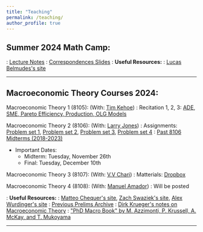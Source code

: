 ```yaml
---
title: "Teaching"
permalink: /teaching/
author_profile: true
---
```


## Summer 2024 Math Camp:
: [Lecture Notes](https://drive.google.com/file/d/1A_gH0oTXK0oB0KP5WjwByolUvRtiAruA/view?usp=drive_link)
: [Correspondences Slides](https://drive.google.com/file/d/1zhnIM8AfXSzKA5Z2nInnn8ocj409cujB/view?usp=drive_link)
: **Useful Resources:** 
: [Lucas Belmudes's site](https://sites.google.com/umn.edu/lbelmudes/lucas-belmudes)

---

## Macroeconomic Theory Courses 2024:

Macroeconomic Theory 1 (8105): (With: [Tim Kehoe](https://users.econ.umn.edu/~tkehoe/))
: Recitation 1, 2, 3: [ADE, SME, Pareto Efficiency, Production, OLG Models](https://drive.google.com/file/d/1fpI6FbmA007g5nYuvVnhtUUrSj6cJhMj/view?usp=drive_link)

Macroeconomic Theory 2 (8106): (With: [Larry Jones](https://sites.google.com/umn.edu/larryjones/home))
: Assignments: [Problem set 1](https://drive.google.com/file/d/1w7J7xFpHLYhpUNq5ES2-wjFxnUbWm4Ek/view?usp=drive_link), [Problem set 2](https://drive.google.com/file/d/1WflTtwx-x9guxdtNa9UNYezm6Pvg1PZ1/view?usp=drive_link), [Problem set 3](https://drive.google.com/file/d/1X2hPZXWvmb72AJ5JKGnldbRHUX9tleV6/view?usp=drive_link), [Problem set 4](https://drive.google.com/file/d/1hiF7NiBVHxLrUDV75N3dtjR_tK-TBMBt/view?usp=drive_link)
: [Past 8106 Midterms (2018-2023)](https://drive.google.com/file/d/1TK_WVbp0EiMqzSQPlOz5UmdOM5g3A2iJ/view?usp=sharing)

- Important Dates:
  - Midterm: Tuesday, November 26th
  - Final: Tuesday, December 10th

Macroeconomic Theory 3 (8107): (With: [V.V Chari](https://sites.google.com/umn.edu/vvchari/home))
: Matterials: [Dropbox](https://www.dropbox.com/scl/fo/uyurufl89g833htvujd47/ACeMvge3Lg2mAliQ9baCg4s?rlkey=bkejnuwszm7r55je0u6xfaqmd&st=01dnzm46&dl=0)

Macroeconomic Theory 4 (8108): (With: [Manuel Amador](https://manuelamador.me/))
: Will be posted

: **Useful Resources:**
: [Matteo Chequer's site](https://sites.google.com/view/matteobchequer), [Zach Swaziek's site](https://sites.google.com/view/zach-swaziek/home?authuser=1), [Alex Wurdinger's site](https://sites.google.com/view/alexwurdinger/home?authuser=0)
: [Previous Prelims Archive](https://sites.google.com/umn.edu/econintranet/grads/written-prelims/prelim-archive)
: [Dirk Krueger's notes on Macroeconomic Theory](https://drive.google.com/file/d/1UzMWSs3_tTjJkBddKpzR0K77aRsY5t6Q/view?usp=drive_link)
: ["PhD Macro Book" by M. Azzimonti, P. Krussell, A. McKay, and T. Mukoyama](https://phdmacrobook.org/)

---
